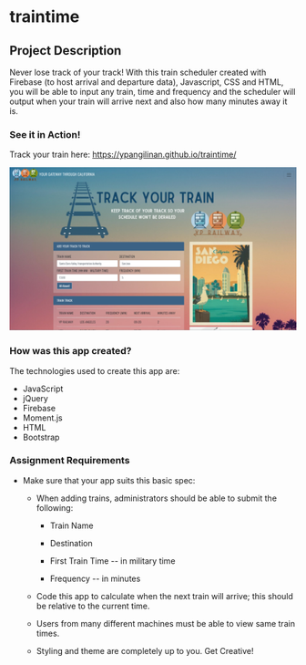 # traintime

## Project Description
Never lose track of your track! With this train scheduler created with Firebase (to host arrival and departure data), Javascript, CSS and HTML, you will be able to input any train, time and frequency and the scheduler will output when your train will arrive next and also how many minutes away it is.

### See it in Action!
Track your train here: <a href = "https://ypangilinan.github.io/traintime/">https://ypangilinan.github.io/traintime/</a>

<img src = "assets/images/readme.png">

### How was this app created?
The technologies used to create this app are:
- JavaScript
- jQuery
- Firebase
- Moment.js
- HTML
- Bootstrap

### Assignment Requirements
* Make sure that your app suits this basic spec:
  
  * When adding trains, administrators should be able to submit the following:
    
    * Train Name
    
    * Destination 
    
    * First Train Time -- in military time
    
    * Frequency -- in minutes
  
  * Code this app to calculate when the next train will arrive; this should be relative to the current time.
  
  * Users from many different machines must be able to view same train times.
  
  * Styling and theme are completely up to you. Get Creative!

